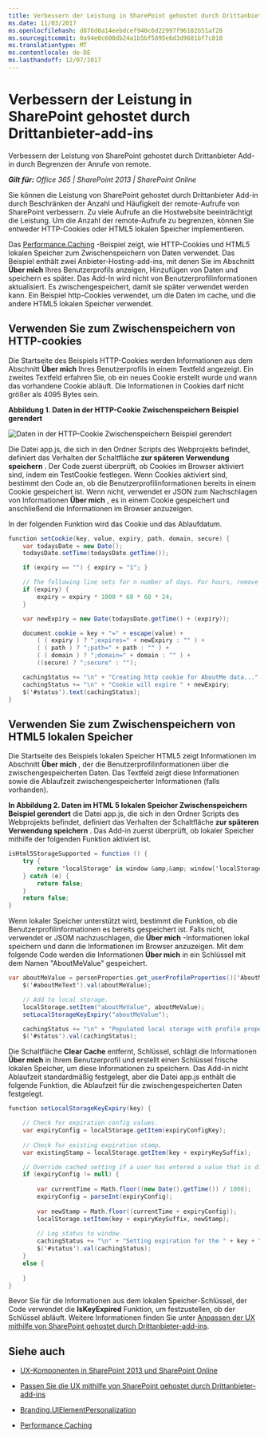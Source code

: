 ```yaml
---
title: Verbessern der Leistung in SharePoint gehostet durch Drittanbieter-add-ins
ms.date: 11/03/2017
ms.openlocfilehash: d876d0a14eebdcef940c6d22997f96182b51af28
ms.sourcegitcommit: 0a94e0c600db24a1b5bf5895e6d3d9681bf7c810
ms.translationtype: MT
ms.contentlocale: de-DE
ms.lasthandoff: 12/07/2017
---
```

# <a name="improve-performance-in-sharepoint-provider-hosted-add-ins"></a>Verbessern der Leistung in SharePoint gehostet durch Drittanbieter-add-ins

Verbessern der Leistung von SharePoint gehostet durch Drittanbieter Add-in durch Begrenzen der Anrufe von remote.

_**Gilt für:** Office 365 | SharePoint 2013 | SharePoint Online_

Sie können die Leistung von SharePoint gehostet durch Drittanbieter Add-in durch Beschränken der Anzahl und Häufigkeit der remote-Aufrufe von SharePoint verbessern. Zu viele Aufrufe an die Hostwebsite beeinträchtigt die Leistung. Um die Anzahl der remote-Aufrufe zu begrenzen, können Sie entweder HTTP-Cookies oder HTML5 lokalen Speicher implementieren.

Das [Performance.Caching](https://github.com/SharePoint/PnP/tree/dev/Samples/Performance.Caching) -Beispiel zeigt, wie HTTP-Cookies und HTML5 lokalen Speicher zum Zwischenspeichern von Daten verwendet. Das Beispiel enthält zwei Anbieter-Hosting-add-ins, mit denen Sie im Abschnitt **Über mich** Ihres Benutzerprofils anzeigen, Hinzufügen von Daten und speichern es später. Das Add-In wird nicht von Benutzerprofilinformationen aktualisiert. Es zwischengespeichert, damit sie später verwendet werden kann. Ein Beispiel http-Cookies verwendet, um die Daten im cache, und die andere HTML5 lokalen Speicher verwendet.

## <a name="use-http-cookies-for-caching"></a>Verwenden Sie zum Zwischenspeichern von HTTP-cookies

Die Startseite des Beispiels HTTP-Cookies werden Informationen aus dem Abschnitt **Über mich** Ihres Benutzerprofils in einem Textfeld angezeigt. Ein zweites Textfeld erfahren Sie, ob ein neues Cookie erstellt wurde und wann das vorhandene Cookie abläuft. Die Informationen in Cookies darf nicht größer als 4095 Bytes sein.

**Abbildung 1. Daten in der HTTP-Cookie Zwischenspeichern Beispiel gerendert**

![Daten in der HTTP-Cookie Zwischenspeichern Beispiel gerendert](media/improve-performance-in-sharepoint-provider-hosted-add-ins/c9427295-4242-48df-9aa8-392b58d7f4c6.png)

Die Datei app.js, die sich in den Ordner Scripts des Webprojekts befindet, definiert das Verhalten der Schaltfläche **zur späteren Verwendung speichern** . Der Code zuerst überprüft, ob Cookies im Browser aktiviert sind, indem ein TestCookie festlegen. Wenn Cookies aktiviert sind, bestimmt den Code an, ob die Benutzerprofilinformationen bereits in einem Cookie gespeichert ist. Wenn nicht, verwendet er JSON zum Nachschlagen von Informationen **Über mich** , es in einem Cookie gespeichert und anschließend die Informationen im Browser anzuzeigen.

In der folgenden Funktion wird das Cookie und das Ablaufdatum.

```c#
function setCookie(key, value, expiry, path, domain, secure) {
    var todaysDate = new Date();
    todaysDate.setTime(todaysDate.getTime());

    if (expiry == "") { expiry = "1"; }

    // The following line sets for n number of days. For hours, remove * 24. For minutes, remove * 60 * 24.
    if (expiry) {
        expiry = expiry * 1000 * 60 * 60 * 24;
    }

    var newExpiry = new Date(todaysDate.getTime() + (expiry));

    document.cookie = key + "=" + escape(value) +
        ( ( expiry ) ? ";expires=" + newExpiry : "" ) +
        ( ( path ) ? ";path=" + path : "" ) +
        ( ( domain ) ? ";domain=" + domain : "" ) +
        ((secure) ? ";secure" : "");

    cachingStatus += "\n" + "Creating http cookie for AboutMe data...";
    cachingStatus += "\n" + "Cookie will expire " + newExpiry;
    $('#status').text(cachingStatus);
}

```

## <a name="use-html5-local-storage-for-caching"></a>Verwenden Sie zum Zwischenspeichern von HTML5 lokalen Speicher

Die Startseite des Beispiels lokalen Speicher HTML5 zeigt Informationen im Abschnitt **Über mich** , der die Benutzerprofilinformationen über die zwischengespeicherten Daten. Das Textfeld zeigt diese Informationen sowie die Ablaufzeit zwischengespeicherter Informationen (falls vorhanden).

**In Abbildung 2. Daten im HTML 5 lokalen Speicher Zwischenspeichern Beispiel gerendert** die Datei app.js, die sich in den Ordner Scripts des Webprojekts befindet, definiert das Verhalten der Schaltfläche **zur späteren Verwendung speichern** . Das Add-in zuerst überprüft, ob lokaler Speicher mithilfe der folgenden Funktion aktiviert ist.

```c#
isHtml5StorageSupported = function () {
    try {
        return 'localStorage' in window &amp;&amp; window['localStorage'] !== null;
    } catch (e) {
        return false;
    }
    return false;
}

```

Wenn lokaler Speicher unterstützt wird, bestimmt die Funktion, ob die Benutzerprofilinformationen es bereits gespeichert ist. Falls nicht, verwendet er JSOM nachzuschlagen, die **Über mich** -Informationen lokal speichern und dann die Informationen im Browser anzuzeigen. Mit dem folgende Code werden die Informationen **Über mich** in ein Schlüssel mit dem Namen "AboutMeValue" gespeichert.

```c#
var aboutMeValue = personProperties.get_userProfileProperties()['AboutMe'];
    $('#aboutMeText').val(aboutMeValue);

    // Add to local storage.
    localStorage.setItem("aboutMeValue", aboutMeValue);
    setLocalStorageKeyExpiry("aboutMeValue");

    cachingStatus += "\n" + "Populated local storage with profile properties...";
    $('#status').val(cachingStatus);

```

Die Schaltfläche **Clear Cache** entfernt, Schlüssel, schlägt die Informationen **Über mich** in Ihrem Benutzerprofil und erstellt einen Schlüssel frische lokalen Speicher, um diese Informationen zu speichern. Das Add-in nicht Ablaufzeit standardmäßig festgelegt, aber die Datei app.js enthält die folgende Funktion, die Ablaufzeit für die zwischengespeicherten Daten festgelegt.

```c#
function setLocalStorageKeyExpiry(key) {

    // Check for expiration config values.
    var expiryConfig = localStorage.getItem(expiryConfigKey);
    
    // Check for existing expiration stamp.
    var existingStamp = localStorage.getItem(key + expiryKeySuffix);    

    // Override cached setting if a user has entered a value that is different than what is stored.
    if (expiryConfig != null) {
                
        var currentTime = Math.floor((new Date().getTime()) / 1000);
        expiryConfig = parseInt(expiryConfig);
        
        var newStamp = Math.floor((currentTime + expiryConfig));
        localStorage.setItem(key + expiryKeySuffix, newStamp);
        
        // Log status to window.        
        cachingStatus += "\n" + "Setting expiration for the " + key + " key...";
        $('#status').val(cachingStatus);
    }    
    else {
       
    }
}

```

Bevor Sie für die Informationen aus dem lokalen Speicher-Schlüssel, der Code verwendet die **IsKeyExpired** Funktion, um festzustellen, ob der Schlüssel abläuft. Weitere Informationen finden Sie unter [Anpassen der UX mithilfe von SharePoint gehostet durch Drittanbieter-add-ins](customize-the-ux-by-using-sharepoint-provider-hosted-add-ins.md).

## <a name="see-also"></a>Siehe auch
<a name="bk_addresources"> </a>

- [UX-Komponenten in SharePoint 2013 und SharePoint Online](ux-components-in-sharepoint-2013-and-sharepoint-online.md)
    
- [Passen Sie die UX mithilfe von SharePoint gehostet durch Drittanbieter-add-ins](customize-the-ux-by-using-sharepoint-provider-hosted-add-ins.md)
    
- [Branding.UIElementPersonalization](https://github.com/SharePoint/PnP/tree/dev/Samples/Branding.UIElementPersonalization)
    
- [Performance.Caching](https://github.com/SharePoint/PnP/tree/dev/Samples/Performance.Caching)

